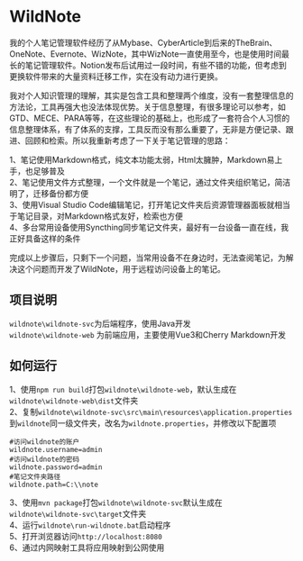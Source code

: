 # WildNote
我的个人笔记管理软件经历了从Mybase、CyberArticle到后来的TheBrain、OneNote、Evernote、WizNote，其中WizNote一直使用至今，也是使用时间最长的笔记管理软件。Notion发布后试用过一段时间，有些不错的功能，但考虑到更换软件带来的大量资料迁移工作，实在没有动力进行更换。  

我对个人知识管理的理解，其实是包含工具和整理两个维度，没有一套整理信息的方法论，工具再强大也没法体现优势。关于信息整理，有很多理论可以参考，如GTD、MECE、PARA等等，在这些理论的基础上，也形成了一套符合个人习惯的信息整理体系，有了体系的支撑，工具反而没有那么重要了，无非是方便记录、跟进、回顾和检索。所以我重新考虑了一下关于笔记管理的思路：  

1、笔记使用Markdown格式，纯文本功能太弱，Html太臃肿，Markdown易上手，也足够普及  
2、笔记使用文件方式整理，一个文件就是一个笔记，通过文件夹组织笔记，简洁明了，迁移备份都方便  
3、使用Visual Studio Code编辑笔记，打开笔记文件夹后资源管理器面板就相当于笔记目录，对Markdown格式友好，检索也方便  
4、多台常用设备使用Syncthing同步笔记文件夹，最好有一台设备一直在线，我正好具备这样的条件  

完成以上步骤后，只剩下一个问题，当常用设备不在身边时，无法查阅笔记，为解决这个问题而开发了WildNote，用于远程访问设备上的笔记。  

## 项目说明
`wildnote\wildnote-svc`为后端程序，使用Java开发  
`wildnote\wildnote-web` 为前端应用，主要使用Vue3和Cherry Markdown开发  

## 如何运行
1、使用`npm run build`打包`wildnote\wildnote-web`，默认生成在`wildnote\wildnote-web\dist`文件夹  
2、复制`wildnote\wildnote-svc\src\main\resources\application.properties`到`wildnote`同一级文件夹，改名为`wildnote.properties`，并修改以下配置项
```
#访问wildnote的账户
wildnote.username=admin
#访问wildnote的密码
wildnote.password=admin
#笔记文件夹路径
wildnote.path=C:\\note
```
3、使用`mvn package`打包`wildnote\wildnote-svc`默认生成在`wildnote\wildnote-svc\target`文件夹  
4、运行`wildnote\run-wildnote.bat`启动程序  
5、打开浏览器访问`http://localhost:8080`  
6、通过内网映射工具将应用映射到公网使用  
